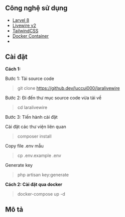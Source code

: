 ## Công nghệ sử dụng

- [Larvel 8](https://laravel.com/)
- [Livewire v2](https://laravel-livewire.com/)
- [TailwindCSS](https://tailwindcss.com/)
- [Docker Container](http://dockerhub.com/)
- 
## Cài đặt
**Cách 1:**

Bước 1: Tải source code
>git clone https://github.dev/luccui000/laralivewire

Bước 2: Đi đến thư mục source code vừa tải về
> cd laralivewire

Bước 3: Tiến hành cài đặt

Cài đặt các thư viện liên quan
> composer install

Copy file .env mẫu
>cp .env.example .env

Generate key
> php artisan key:generate

**Cách 2: Cài đặt qua docker**
>docker-compose up -d

## Mô tả  
